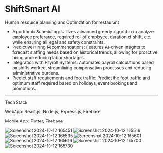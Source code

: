 <h1>ShiftSmart AI</h1>
<p>Human resource planning and Optimzation for restaurant</p>
<ul>
  <li>Algorithmic Scheduling: Utilizes advanced greedy algorithm to analyze employee preferance, required roll of employee, duration of shift, etc. while ensuring all legal and safety constraints.</li>
  <li>Predictive Hiring Recommendations: Features AI-driven insights to forecast staffing needs based on historical trends, allowing for proactive hiring and reducing labor shortages.</li>
  <li>Integration with Payroll Systems: Automates payroll calculations based on shifts worked, streamlining compensation processes and reducing administrative burdens.</li>
  <li>Predict staff requirements and foot traffic: Predict the foot traffic and optimum staff required based on holidays, event bookings and promotions.</li>
</ul>
<hr>
<p>Tech Stack</p>
<p>WebApp: React.js, Node.js, Express.js, Firebase</p>
<p>Mobile App: Flutter, Firebase</p>


![Screenshot 2024-10-12 165451](https://github.com/user-attachments/assets/6792d30d-7719-4796-98ac-bd6d85fabc47)
![Screenshot 2024-10-12 165516](https://github.com/user-attachments/assets/b40083e4-01ed-4830-8032-1d96fd79ab61)
![Screenshot 2024-10-12 165535](https://github.com/user-attachments/assets/36ce5741-2ac3-498b-a190-1fc5c4d48ab9)
![Screenshot 2024-10-12 165601](https://github.com/user-attachments/assets/039ac596-2dfc-45a3-967a-1bcf13494e6b)
![Screenshot 2024-10-12 165616](https://github.com/user-attachments/assets/b43951e7-5824-440b-91ee-586d5dc13ee7)
![Screenshot 2024-10-12 165700](https://github.com/user-attachments/assets/9e3ec393-129f-4407-99a0-e5b74aeccc87)
![Screenshot 2024-10-12 165730](https://github.com/user-attachments/assets/4eb072b8-5c73-4931-beab-11cc4706f035)
